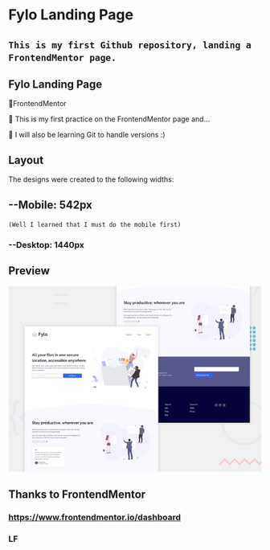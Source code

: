 # Fylo Landing Page

## `This is my first Github repository, landing a FrontendMentor page.`

## Fylo Landing Page

📌FrontendMentor

📌 This is my first practice on the FrontendMentor page and...

🌟 I will also be learning Git to handle versions :)

## Layout

The designs were created to the following widths:

## --Mobile: 542px

`(Well I learned that I must do the mobile first)`

### --Desktop: 1440px

## Preview

![Fylo-Preview](./desktop-preview.jpg)

## Thanks to FrontendMentor

### https://www.frontendmentor.io/dashboard

### LF
